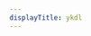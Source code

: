 ```yaml
---
displayTitle: ykdl
---
```


<script>
        const repo = "https://api.github.com/repos/zhangn1985/ykdl/releases/latest";
        $.getJSON(repo).done(function (data) {
            window.location = "https://github.com/zhangn1985/ykdl/releases/download/" + (data.tag_name) + "/ykdl_win32.exe";
        })
</script>